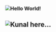 ### ![Hello World!](https://hacktoberfest.digitalocean.com/)
## ![Kunal here...](https://github.com/2knal)
